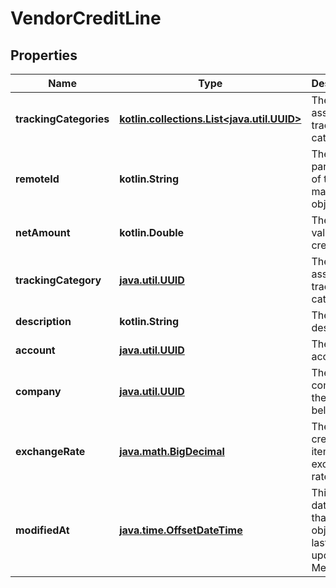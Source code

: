 
# VendorCreditLine

## Properties
Name | Type | Description | Notes
------------ | ------------- | ------------- | -------------
**trackingCategories** | [**kotlin.collections.List&lt;java.util.UUID&gt;**](java.util.UUID.md) | The line&#39;s associated tracking categories. | 
**remoteId** | **kotlin.String** | The third-party API ID of the matching object. |  [optional]
**netAmount** | **kotlin.Double** | The full value of the credit. |  [optional]
**trackingCategory** | [**java.util.UUID**](java.util.UUID.md) | The line&#39;s associated tracking category. |  [optional]
**description** | **kotlin.String** | The line&#39;s description. |  [optional]
**account** | [**java.util.UUID**](java.util.UUID.md) | The line&#39;s account. |  [optional]
**company** | [**java.util.UUID**](java.util.UUID.md) | The company the line belongs to. |  [optional]
**exchangeRate** | [**java.math.BigDecimal**](java.math.BigDecimal.md) | The vendor credit line item&#39;s exchange rate. |  [optional]
**modifiedAt** | [**java.time.OffsetDateTime**](java.time.OffsetDateTime.md) | This is the datetime that this object was last updated by Merge |  [optional] [readonly]



